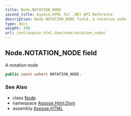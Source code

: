 ```yaml
---
title: Node.NOTATION_NODE
second_title: Aspose.HTML for .NET API Reference
description: Node NOTATION_NODE field. A notation node
type: docs
weight: 390
url: /net/aspose.html.dom/node/notation_node/
---
```

## Node.NOTATION_NODE field

A notation node

```csharp
public const ushort NOTATION_NODE;
```

### See Also

* class [Node](../)
* namespace [Aspose.Html.Dom](../../../aspose.html.dom/)
* assembly [Aspose.HTML](../../../)
